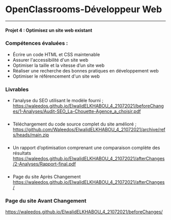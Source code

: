 # OpenClassrooms-Développeur Web

---

#### Projet 4 : Optimisez un site web existant

### Compétences évaluées :

* Écrire un code HTML et CSS maintenable
* Assurer l'accessibilité d'un site web
* Optimiser la taille et la vitesse d’un site web
* Réaliser une recherche des bonnes pratiques en développement web
* Optimiser le référencement d'un site web


### Livrables

  * l’analyse du SEO utilisant le modèle fourni ;
https://waleedos.github.io/ElwalidELKHABOU_4_21072021/beforeChanges/1-Analyses/Audit-SEO_La-Chouette-Agence_a_choisir.pdf  

### 
  * Téléchargement du code source complet du site amélioré ;
https://github.com/Waleedos/ElwalidELKHABOU_4_21072021/archive/refs/heads/main.zip

###
  * Un rapport d’optimisation comprenant une comparaison complète des résultats
https://waleedos.github.io/ElwalidELKHABOU_4_21072021/afterChanges/2-Analyses/Rapport-final.pdf

### 
  * Page du site Après Changement
https://waleedos.github.io/ElwalidELKHABOU_4_21072021/afterChanges/

### Page du site Avant Changement
https://waleedos.github.io/ElwalidELKHABOU_4_21072021/beforeChanges/


